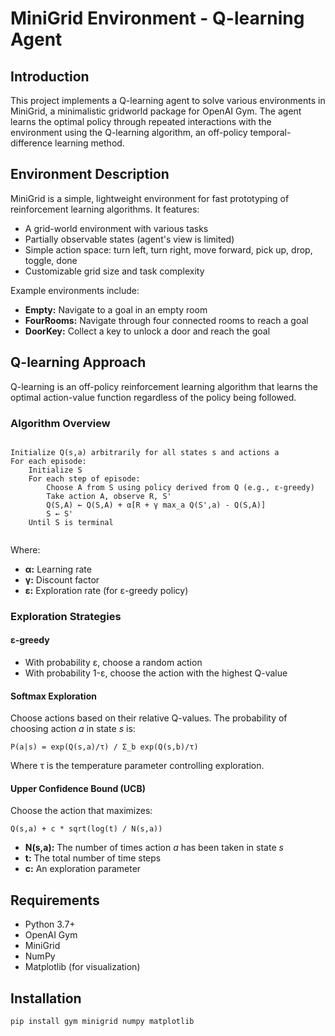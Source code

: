 <h1>MiniGrid Environment - Q-learning Agent</h1>


<h2>Introduction</h2>
    <p>This project implements a Q-learning agent to solve various environments in MiniGrid, a minimalistic gridworld package for OpenAI Gym. The agent learns the optimal policy through repeated interactions with the environment using the Q-learning algorithm, an off-policy temporal-difference learning method.</p>

<h2>Environment Description</h2>
    <p>MiniGrid is a simple, lightweight environment for fast prototyping of reinforcement learning algorithms. It features:</p>
    <ul>
        <li>A grid-world environment with various tasks</li>
        <li>Partially observable states (agent's view is limited)</li>
        <li>Simple action space: turn left, turn right, move forward, pick up, drop, toggle, done</li>
        <li>Customizable grid size and task complexity</li>
    </ul>

 <p>Example environments include:</p>
    <ul>
        <li><strong>Empty:</strong> Navigate to a goal in an empty room</li>
        <li><strong>FourRooms:</strong> Navigate through four connected rooms to reach a goal</li>
        <li><strong>DoorKey:</strong> Collect a key to unlock a door and reach the goal</li>
    </ul>

 <h2>Q-learning Approach</h2>
    <p>Q-learning is an off-policy reinforcement learning algorithm that learns the optimal action-value function regardless of the policy being followed.</p>

 <h3>Algorithm Overview</h3>
    <pre><code>
Initialize Q(s,a) arbitrarily for all states s and actions a
For each episode:
    Initialize S
    For each step of episode:
        Choose A from S using policy derived from Q (e.g., ε-greedy)
        Take action A, observe R, S'
        Q(S,A) ← Q(S,A) + α[R + γ max_a Q(S',a) - Q(S,A)]
        S ← S'
    Until S is terminal
    </code></pre>

   <p>Where:</p>
    <ul>
        <li><strong>α:</strong> Learning rate</li>
        <li><strong>γ:</strong> Discount factor</li>
        <li><strong>ε:</strong> Exploration rate (for ε-greedy policy)</li>
    </ul>

   <h3>Exploration Strategies</h3>

   <h4>ε-greedy</h4>
    <ul>
        <li>With probability ε, choose a random action</li>
        <li>With probability 1-ε, choose the action with the highest Q-value</li>
    </ul>

  <h4>Softmax Exploration</h4>
    <p>Choose actions based on their relative Q-values. The probability of choosing action <em>a</em> in state <em>s</em> is:</p>
    <pre><code>P(a|s) = exp(Q(s,a)/τ) / Σ_b exp(Q(s,b)/τ)</code></pre>
    <p>Where τ is the temperature parameter controlling exploration.</p>

   <h4>Upper Confidence Bound (UCB)</h4>
    <p>Choose the action that maximizes:</p>
    <pre><code>Q(s,a) + c * sqrt(log(t) / N(s,a))</code></pre>
    <ul>
        <li><strong>N(s,a):</strong> The number of times action <em>a</em> has been taken in state <em>s</em></li>
        <li><strong>t:</strong> The total number of time steps</li>
        <li><strong>c:</strong> An exploration parameter</li>
    </ul>

   <h2>Requirements</h2>
    <ul>
        <li>Python 3.7+</li>
        <li>OpenAI Gym</li>
        <li>MiniGrid</li>
        <li>NumPy</li>
        <li>Matplotlib (for visualization)</li>
    </ul>

<h2>Installation</h2>
    <pre><code>pip install gym minigrid numpy matplotlib</code></pre>
